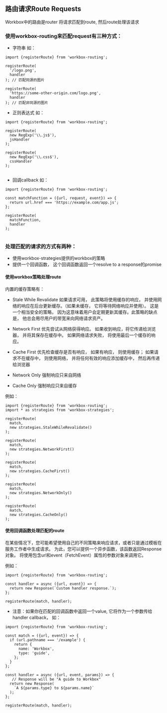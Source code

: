 ## 路由请求Route Requests
Workbox中的路由是router 将请求匹配到route, 然后route处理该请求

### 使用workbox-routing来匹配request有三种方式：
- 字符串
如：
````
import {registerRoute} from 'workbox-routing';

registerRoute(
  '/logo.png',
  handler
); // 匹配同源的图片

registerRoute(
  'https://some-other-origin.com/logo.png',
  handler
); // 匹配非同源的图片

````
- 正则表达式
如：
````
import {registerRoute} from 'workbox-routing';

registerRoute(
  new RegExp('\\.js$'),
  jsHandler
);

registerRoute(
  new RegExp('\\.css$'),
  cssHandler
);


````

- 回调callback
如：
````
import {registerRoute} from 'workbox-routing';

const matchFunction = ({url, request, event}) => {
  return url.href === 'https://example.com/app.js';
};

registerRoute(
  matchFunction,
  handler
);


````



### 处理匹配的请求的方式有两种：
- 使用workbox-strategies提供的workbox的策略
- 提供一个回调函数， 这个回调函数返回一个resolve to a response的promise

#### 使用workbox策略处理route

内置的缓存策略有：
- Stale While Revalidate
  如果请求可用， 此策略将使用缓存的响应， 并使用网络的响应在后台更新缓存。（如果未缓存， 它将等待网络响应并使用）。 这是一个相当安全的策略， 因为这意味着用户会定期更新其缓存。此策略的缺点是， 他总会用尽用户的带宽来向网络请求资产。
- Network First
  优先尝试从网络获得响应。 如果收到响应，将它传递给浏览器， 并将其保存在缓存中。 如果网络请求失败， 将使用最后一个缓存的响应。
  
- Cache First
  优先检查缓存是否有响应， 如果有响应， 则使用缓存； 如果请求不在缓存中， 则使用网络， 并将任何有效的响应添加缓存中， 然后再传递给浏览器

- Network Only
  强制响应只来自网络

- Cache Only
  强制响应只来自缓存

例如：
````
import {registerRoute} from 'workbox-routing';
import * as strategies from 'workbox-strategies';

registerRoute(
  match,
  new strategies.StaleWhileRevalidate()
);

registerRoute(
  match,
  new strategies.NetworkFirst()
);

registerRoute(
  match,
  new strategies.CacheFirst()
);

registerRoute(
  match,
  new strategies.NetworkOnly()
);

registerRoute(
  match,
  new strategies.CacheOnly()
);

````


#### 使用回调函数处理匹配的route

在某些情况下，您可能希望使用自己的不同策略来响应请求，或者只是通过模板在服务工作者中生成请求。 为此，您可以提供一个异步函数，该函数返回Response对象。 将使用包含url和event（FetchEvent）属性的参数对象来调用它。

例如：
````
import {registerRoute} from 'workbox-routing';

const handler = async ({url, event}) => {
  return new Response(`Custom handler response.`);
};

registerRoute(match, handler);

````

* 注意：如果你在匹配的回调函数中返回一个value, 它将作为一个参数传给handler callback， 如：
````
import {registerRoute} from 'workbox-routing';

const match = ({url, event}) => {
  if (url.pathname === '/example') {
    return {
      name: 'Workbox',
      type: 'guide',
    };
  }
};

const handler = async ({url, event, params}) => {
   // Response will be "A guide to Workbox"
  return new Response(
    `A ${params.type} to ${params.name}`
  );
};

registerRoute(match, handler);

````
